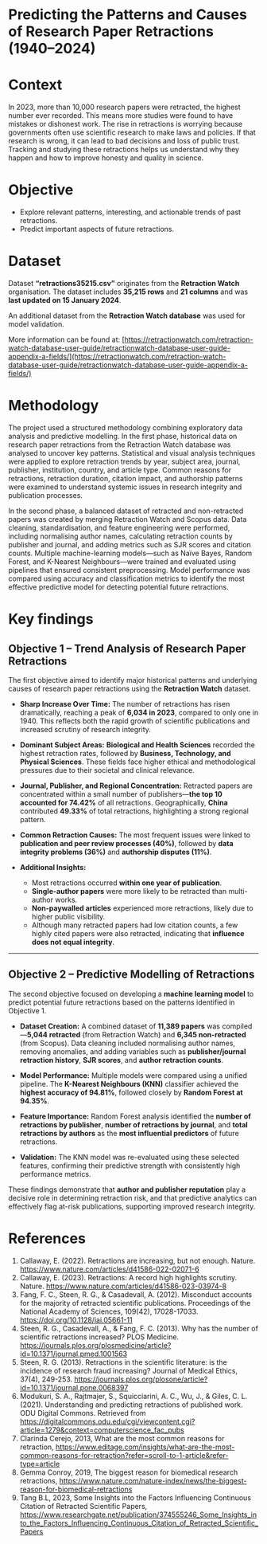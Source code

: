 # Predicting the Patterns and Causes of Research Paper Retractions (1940–2024)
# Context
In 2023, more than 10,000 research papers were retracted, the highest number ever recorded. This means more studies were found to have mistakes or dishonest work. The rise in retractions is worrying because governments often use scientific research to make laws and policies. If that research is wrong, it can lead to bad decisions and loss of public trust. Tracking and studying these retractions helps us understand why they happen and how to improve honesty and quality in science.

# Objective
  * Explore relevant patterns, interesting, and actionable trends of past retractions.
  * Predict important aspects of future retractions.

# Dataset
Dataset **“retractions35215.csv”** originates from the **Retraction Watch** organisation.
The dataset includes **35,215 rows** and **21 columns** and was **last updated on 15 January 2024**.

An additional dataset from the **Retraction Watch database** was used for model validation.

More information can be found at: [https://retractionwatch.com/retraction-watch-database-user-guide/retractionwatch-database-user-guide-appendix-a-fields/](https://retractionwatch.com/retraction-watch-database-user-guide/retractionwatch-database-user-guide-appendix-a-fields/)

# Methodology
The project used a structured methodology combining exploratory data analysis and predictive modelling. In the first phase, historical data on research paper retractions from the Retraction Watch database was analysed to uncover key patterns. Statistical and visual analysis techniques were applied to explore retraction trends by year, subject area, journal, publisher, institution, country, and article type. Common reasons for retractions, retraction duration, citation impact, and authorship patterns were examined to understand systemic issues in research integrity and publication processes.

In the second phase, a balanced dataset of retracted and non-retracted papers was created by merging Retraction Watch and Scopus data. Data cleaning, standardisation, and feature engineering were performed, including normalising author names, calculating retraction counts by publisher and journal, and adding metrics such as SJR scores and citation counts. Multiple machine-learning models—such as Naïve Bayes, Random Forest, and K-Nearest Neighbours—were trained and evaluated using pipelines that ensured consistent preprocessing. Model performance was compared using accuracy and classification metrics to identify the most effective predictive model for detecting potential future retractions.

# Key findings
## **Objective 1 – Trend Analysis of Research Paper Retractions**

The first objective aimed to identify major historical patterns and underlying causes of research paper retractions using the **Retraction Watch** dataset.

* **Sharp Increase Over Time:**
  The number of retractions has risen dramatically, reaching a peak of **6,034 in 2023**, compared to only one in 1940. This reflects both the rapid growth of scientific publications and increased scrutiny of research integrity.

* **Dominant Subject Areas:**
  **Biological and Health Sciences** recorded the highest retraction rates, followed by **Business, Technology, and Physical Sciences**. These fields face higher ethical and methodological pressures due to their societal and clinical relevance.

* **Journal, Publisher, and Regional Concentration:**
  Retracted papers are concentrated within a small number of publishers—**the top 10 accounted for 74.42%** of all retractions.
  Geographically, **China** contributed **49.33%** of total retractions, highlighting a strong regional pattern.

* **Common Retraction Causes:**
  The most frequent issues were linked to **publication and peer review processes (40%)**, followed by **data integrity problems (36%)** and **authorship disputes (11%)**.

* **Additional Insights:**

  * Most retractions occurred **within one year of publication**.
  * **Single-author papers** were more likely to be retracted than multi-author works.
  * **Non-paywalled articles** experienced more retractions, likely due to higher public visibility.
  * Although many retracted papers had low citation counts, a few highly cited papers were also retracted, indicating that **influence does not equal integrity**.

---

## **Objective 2 – Predictive Modelling of Retractions**

The second objective focused on developing a **machine learning model** to predict potential future retractions based on the patterns identified in Objective 1.

* **Dataset Creation:**
  A combined dataset of **11,389 papers** was compiled—**5,044 retracted** (from Retraction Watch) and **6,345 non-retracted** (from Scopus). Data cleaning included normalising author names, removing anomalies, and adding variables such as **publisher/journal retraction history**, **SJR scores**, and **author retraction counts**.

* **Model Performance:**
  Multiple models were compared using a unified pipeline. The **K-Nearest Neighbours (KNN)** classifier achieved the **highest accuracy of 94.81%**, followed closely by **Random Forest at 94.35%**.

* **Feature Importance:**
  Random Forest analysis identified the **number of retractions by publisher**, **number of retractions by journal**, and **total retractions by authors** as the **most influential predictors** of future retractions.

* **Validation:**
  The KNN model was re-evaluated using these selected features, confirming their predictive strength with consistently high performance metrics.

These findings demonstrate that **author and publisher reputation** play a decisive role in determining retraction risk, and that predictive analytics can effectively flag at-risk publications, supporting improved research integrity.

# References
1.	Callaway, E. (2022). Retractions are increasing, but not enough. Nature. https://www.nature.com/articles/d41586-022-02071-6
2.	Callaway, E. (2023). Retractions: A record high highlights scrutiny. Nature. https://www.nature.com/articles/d41586-023-03974-8
3.	Fang, F. C., Steen, R. G., & Casadevall, A. (2012). Misconduct accounts for the majority of retracted scientific publications. Proceedings of the National Academy of Sciences, 109(42), 17028-17033. https://doi.org/10.1128/iai.05661-11
4.	Steen, R. G., Casadevall, A., & Fang, F. C. (2013). Why has the number of scientific retractions increased? PLOS Medicine. https://journals.plos.org/plosmedicine/article?id=10.1371/journal.pmed.1001563
5.	Steen, R. G. (2013). Retractions in the scientific literature: is the incidence of research fraud increasing? Journal of Medical Ethics, 37(4), 249-253. https://journals.plos.org/plosone/article?id=10.1371/journal.pone.0068397
6.	Modukuri, S. A., Rajtmajer, S., Squicciarini, A. C., Wu, J., & Giles, C. L. (2021). Understanding and predicting retractions of published work. ODU Digital Commons. Retrieved from https://digitalcommons.odu.edu/cgi/viewcontent.cgi?article=1279&context=computerscience_fac_pubs
7.	Clarinda Cerejo, 2013, What are the most common reasons for retraction, https://www.editage.com/insights/what-are-the-most-common-reasons-for-retraction?refer=scroll-to-1-article&refer-type=article 
8.	Gemma Conroy, 2019, The biggest reason for biomedical research retractions, https://www.nature.com/nature-index/news/the-biggest-reason-for-biomedical-retractions 
9.	Tang B.L, 2023, Some Insights into the Factors Influencing Continuous Citation of Retracted Scientific Papers, https://www.researchgate.net/publication/374555246_Some_Insights_into_the_Factors_Influencing_Continuous_Citation_of_Retracted_Scientific_Papers 


